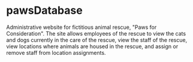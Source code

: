# pawsDatabase
Administrative website for fictitious animal rescue, "Paws for Consideration". The site allows employees of the rescue to view the cats and dogs currently in the care of the rescue, view the staff of the rescue, view locations where animals are housed in the rescue, and assign or remove staff from location assignments. 
